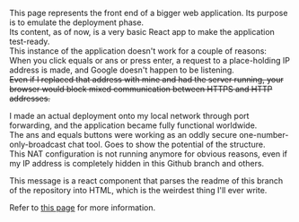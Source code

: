 This page represents the front end of a bigger web application.
Its purpose is to emulate the deployment phase.  
Its content, as of now, is a very basic React app to make the application test-ready.  
This instance of the application doesn't work for a couple of reasons:  
    When you click equals or ans or press enter, a request to a place-holding IP address is made, and Google doesn't happen to be listening.  
    <s>Even if I replaced that address with mine and had the server running, your browser would block mixed communication between HTTPS and HTTP addresses.</s>  

I made an actual deployment onto my local network through port forwarding, and the application became fully functional worldwide.  
The ans and equals buttons were working as an oddly secure one-number-only-broadcast chat tool. Goes to show the potential of the structure.  
This NAT configuration is not running anymore for obvious reasons, even if my IP address is completely hidden in this Github branch and others.

This message is a react component that parses the readme of this branch of the repository into HTML, which is the weirdest thing I'll ever write.

Refer to [this page](https://github.com/Lucas1774/Web-app) for more information.
